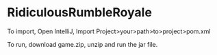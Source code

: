 # RidiculousRumbleRoyale
To import, Open IntelliJ, Import Project>your>path>to>project>pom.xml

To run, download game.zip, unzip and run the jar file.
